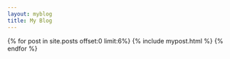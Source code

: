 ```yaml
---
layout: myblog
title: My Blog
---
```


<section class="section">
  <div class="container">
    <div class="row">
      {% for post in site.posts offset:0 limit:6%} <!--이 post가 읽어들인 마크다운파일-->
      {% include mypost.html %}
      {% endfor %}
    </div>
    <!-- velog feed api -->
  <div id="feed"></div>
  <script>
    fetch('https://velogfeed.vercel.app/api/numfeed?username=dksduddnr33&postnum=0')
      .then(res => res.json())
      .then(feed => {
        let html = '';
          const item = feed;
          html += `<div>
                      <a href="${item.link}">${item.title}</a>
                      <p>${item.contentSnippet}</p>
                   </div>`;
        document.getElementById('feed').innerHTML = html;
      });
  </script>
  </div>
  <!-- velog feed api end -->
</section>
